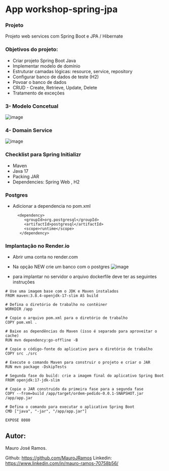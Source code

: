# App workshop-spring-jpa

### Projeto
Projeto web services com Spring Boot e JPA / Hibernate

### Objetivos do projeto:

* Criar projeto Spring Boot Java
* Implementar modelo de domínio 
* Estruturar camadas lógicas: resource, service, repository 
* Configurar banco de dados de teste (H2) 
* Povoar o banco de dados 
* CRUD - Create, Retrieve, Update, Delete 
* Tratamento de exceções 


### 3- Modelo Concetual
![image](https://github.com/MauroJRamos/workshop-spring-jpa/assets/82981926/97d1be90-afd3-441d-a014-e90401616132)

### 4- Domain Service 
![image](https://github.com/MauroJRamos/workshop-spring-jpa/assets/82981926/410204d4-6018-4812-9afa-44064b8d23d7)

### Checklist para  Spring Initializr 

* Maven
* Java 17 
* Packing JAR 
* Dependencies: Spring Web , H2


### Postgres
* Adicionar a dependencia no pom.xml
  
  ```
    <dependency>
       <groupId>org.postgresql</groupId>
       <artifactId>postgresql</artifactId>
       <scope>runtime</scope>
     </dependency>
  ```
### Implantação no Render.io

* Abrir uma conta no render.com
* Na opção NEW crie um banco com o postgres
  ![image](https://github.com/MauroJRamos/workshop-spring-jpa/assets/82981926/8ff3c17b-a31a-404e-8002-bb9dbcd609ce)

* para implantar no servidor o arquivo dockerfile deve ter as seguintes instruções
```
# Use uma imagem base com o JDK e Maven instalados
FROM maven:3.8.4-openjdk-17-slim AS build

# Defina o diretório de trabalho no contêiner
WORKDIR /app

# Copie o arquivo pom.xml para o diretório de trabalho
COPY pom.xml .

# Baixe as dependências do Maven (isso é separado para aproveitar o cache)
RUN mvn dependency:go-offline -B

# Copie o código-fonte do aplicativo para o diretório de trabalho
COPY src ./src

# Execute o comando Maven para construir o projeto e criar o JAR
RUN mvn package -DskipTests

# Segunda fase do build: crie a imagem final do aplicativo Spring Boot
FROM openjdk:17-jdk-slim

# Copie o JAR construído da primeira fase para a segunda fase
COPY --from=build /app/target/ordem-pedido-0.0.1-SNAPSHOT.jar /app/app.jar

# Defina o comando para executar o aplicativo Spring Boot
CMD ["java", "-jar", "/app/app.jar"]

EXPOSE 8080
```

## Autor:
 
 Mauro José Ramos.
 
 Github: https://github.com/MauroJRamos
 Linkedin: https://www.linkedin.com/in/mauro-ramos-70758b56/

